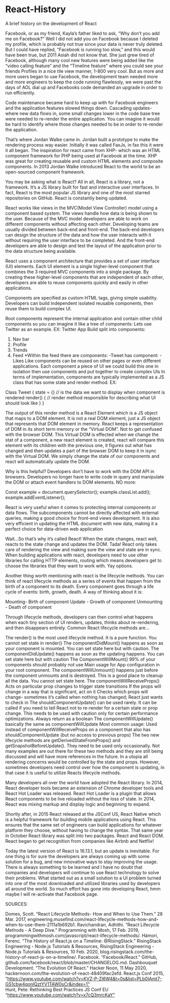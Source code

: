 # React-History
A brief history on the development of React


Facebook, or as my friend, Kayla’s father liked to ask, “Why don’t you add me on Facebook?” Well I did not add you on Facebook because I deleted my profile, which is probably not true since your data is never truly deleted. But I could have replied, “Facebook is running too slow,” and this would have been true, but 2011 Asiah did not know that.  She just grew tired of Facebook, although many cool new features were being added like the “video calling feature” and the “Timeline feature” where you could see your friends Profiles in a nice tile view manner, 1-800 very cool. But as more and more users began to use Facebook, the development team needed more and more engineers to keep the code running flawlessly, we were past the days of AOL dial up and Facebooks code demanded an upgrade in order to run efficiently. 

Code maintenance became hard to keep up with for Facebook engineers and the application features slowed things down. Cascading updates- where new data flows in, some small changes lower in the code base tree were needed to re-render the entire application. You can imagine it would be hard to identify where those changes needed to be in order to re-render the application. 

That’s where Jordan Walke came in.  Jordan built a prototype to make the rendering process way easier. Initially it was called FaxJs, in fax this it were it all began. The inspiration for react came from XHP- which was an HTML component framework for PHP being used at Facebook at the time. XHP was great for creating reusable and custom HTML elements and composite components. In 2013 Jordan Walke introduced React to the world to be an open-sourced component framework. 

You may be asking what is React? All in all, React is a library, not a framework. It’s a JS library built for fast and interactive user interfaces. In fact, React is the most popular JS library and one of the most starred repositories on GitHub. React is constantly being updated. 

React works like views in the MVC(Model View Controller) model using a component based system. The views handle how data is being shown to the user. Because of the MVC model developers are able to work on different components without affecting each other. Developing teams are usually divided between back-end and front-end. The back-end developers can design the structure of the data and how the user interacts with it without requiring the user interface to be completed. And the front-end developers are able to design and test the layout of the application prior to the data structure being available. 

React uses a component architecture that provides a set of user interface (UI) elements. Each UI element is a single higher-level component that combines the 3 required MVC components into a single package. By creating these higher-level components that are independent of each other, developers are able to reuse components quickly and easily in other applications.

Components are specified as custom HTML tags, giving simple usability. Developers can build independent isolated reusable components, then reuse them to build complex UI. 

Root components represent the internal application and contain other child components so you can imagine it like a tree of components: Lets use Twitter as an example. 
EX: Twitter App Build split into components:
1. Nav bar 
2. Profile
3. Trends
4. Feed
*Within the feed there are components:
	-Tweet has component:
	-Likes
Like components can be reused on other pages or even different applications. Each component a piece of UI we could build this one in isolation then use components and put together to create complex UIs
In terms of implementation, components are typically implemented as a JS class that has some state and render method. EX: 

Class Tweet {
	state = {} // is the data we want to display when component is rendered 
	render() {  // render method responsible for describing what UI should look like 
        }
}

The output of this render method is a React Element which is a JS object that maps to a DOM element. It is not a real DOM element, just a JS object that represents that DOM element in memory. React keeps a representation of DOM in its short term memory or the “Virtual DOM”.  Not to get confused with the browser DOM. This Virtual DOM is effected when we change the stat of a component, a new react element is created, react will compare this element with its children with the previous one, it figures out what has changed and then updates a part of the browser DOM to keep it in isync with the Virtual DOM. We simply change the state of our components and react will automatically update the DOM. 

Why is this helpful? Developers don’t have to work with the DOM API in browsers. Developers no longer have to write code in query and manipulate the DOM or attach event handlers to DOM elements. NO more:

Const example = document.querySelector();
example.classList.add();
example.addEventListener();

React is very useful when it comes to protecting internal components or data flows. The subcomponents cannot be directly affected with external queries, making a good choice for front-end views development. It is also very efficient in updating the HTML document with new data, making it a perfect choice for data-driven web application

Wait…So that’s why it’s called React! When the state changes, react well, reacts to the state change and updates the DOM. Tada!  React only takes care of rendering the view and making sure the view and state are in sync. When building applications with react, developers need to use other libraries for calling HTTP elements, routing which means developers get to choose the libraries that they want to work with. Yay options. 

Another thing worth mentioning with react is the lifecycle methods. You can think of react lifecycle methods as a series of events that happen from the birth of a component to its death. Every component goes through a life cycle of events: birth, growth, death. A way of thinking about it is: 

Mounting- Birth of component 
Update  - Growth of component 
Unmounting - Death of component

Through lifecycle methods, developers can then control what happens when each tiny section of UI renders, updates, thinks about re-rendering, and then disappears entirely. Common React lifecycle methods are…

The render() is the most used lifecycle method.
It is a pure function.
You cannot set state in render()
The componentDidMount() happens as soon as your component is mounted.
You can set state here but with caution.
The componentDidUpdate() happens as soon as the updating happens.
You can set state here but with caution
The ComponentWillMount() 99% of your components should probably not use
Main usage for App configuration in your root component.
The componentWillUnmount() happens just before the component unmounts and is destroyed.
This is a good place to cleanup all the data.
You cannot set state here.
The componentWillReceiveProps() Acts on particular prop changes to trigger state transitions
If the props will change in a way that is significant, act on it
Checks which props will change- sometimes it’s called when nothing has changed; React just wants to check in
The shouldComponentUpdate() can be used rarely.
It can be called if you need to tell React not to re-render for a certain state or prop change.
This needs to be used with caution only for certain performance optimizations.
Always return as a boolean
The componentWillUpdate() basically the same as componentWillUpdate
Most common usage: Used instead of componentWillReceiveProps on a component that also has shouldComponentUpdate (but no access to previous props)
The two new lifecycle methods are getDerivedStateFromProps() and getSnapshotBeforeUpdate().
They need to be used only occasionally.
Not many examples are out there for these two methods and they are still being discussed and will have more references in the future.
In a utopia all rendering concerns would be controlled by the state and props. However, sometimes developers need control over how the component is updating, in that case it is useful to utilize Reacts lifecycle methods. 

Many developers all over the world have adopted the React library. In 2014, React developer tools became an extension of Chrome developer tools and React Hot Loader was released. React Hot Loader is a plugin that allows React components to be live reloaded without the loss of state. In 2014, React was mixing markup and display logic and beginning to expand.

Shortly after, in 2015 React released at the JSConf US, React Native which is a helpful framework for building mobile applications using React. This ensures that the same set of engineers can build applications for whatever platform they choose, without having to change the syntax.  That same year in October React library was split into two packages. React and React DOM. React began to get recognition from companies like Airbnb and Netflix! 

Today the latest version of React is 16.13.1, but an update is inevitable. For one thing is for sure the developers are always coming up with some solution for a bug, and new innovative ways to stay improving the usage. There is always something to be learned and I have no doubt that companies and developers will continue to use React technology to solve their problems. What started out as a small solution to a UI problem turned into one of the most downloaded and utilized libraries used by developers all around the world. So much effort has gone into developing React, hmm maybe I will re-activate that Facebook page. 


SOURCES:

Domes, Scott. “React Lifecycle Methods- How and When to Use Them.” 28 Mar. 2017, engineering.musefind.com/react-lifecycle-methods-how-and-when-to-use-them-2111a1b692b1.
Ravichandran, Adhithi. “React Lifecycle Methods - A Deep Dive.” Programming with Mosh, 17 Feb. 2019, programmingwithmosh.com/javascript/react-lifecycle-methods/.
Hámori, Ferenc. “The History of React.js on a Timeline: @RisingStack.” RisingStack Engineering - Node.js Tutorials & Resources, RisingStack Engineering - Node.js Tutorials & Resources, 10 Feb. 2020, blog.risingstack.com/the-history-of-react-js-on-a-timeline/.
Facebook. “Facebook/React.” GitHub, github.com/facebook/react/blob/master/CHANGELOG.md.
Dashbouquet Development. “The Evolution Of React.” Hacker Noon, 11 May 2020, hackernoon.com/the-evolution-of-react-48409fac2efd.
React.js Conf 2015, “https://www.youtube.com/watch?v=KVZ-P-ZI6W4&t=0s&list=PLb0IAmt7-GS1cbw4qonlQztYV1TAW0sCr&index=1”	
Hunt, Pete: Rethinking Best Practices JS Conf EU “https://www.youtube.com/watch?v=x7cQ3mrcKaY”

